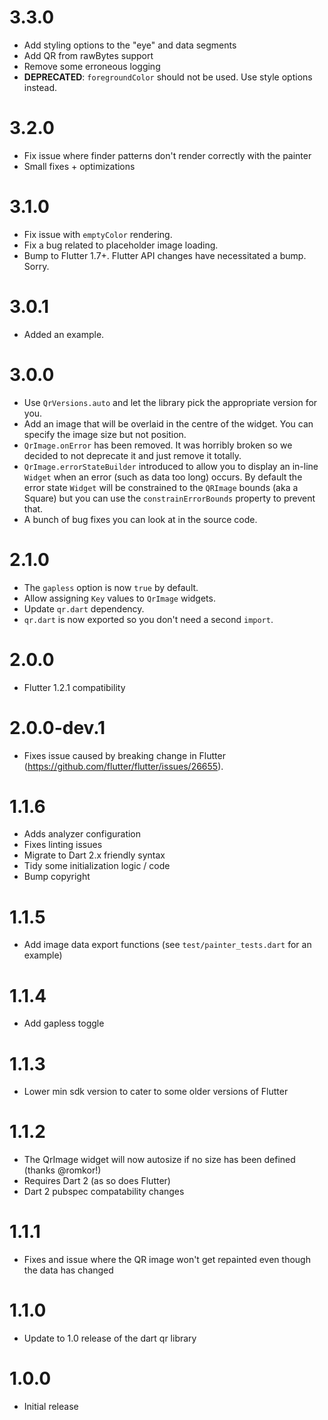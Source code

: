 # 3.3.0
- Add styling options to the "eye" and data segments
- Add QR from rawBytes support
- Remove some erroneous logging
- **DEPRECATED**: `foregroundColor` should not be used. Use style options instead.

# 3.2.0
- Fix issue where finder patterns don't render correctly with the painter
- Small fixes + optimizations

# 3.1.0
- Fix issue with `emptyColor` rendering.
- Fix a bug related to placeholder image loading.
- Bump to Flutter 1.7+. Flutter API changes have necessitated a bump. Sorry.

# 3.0.1
- Added an example.

# 3.0.0
- Use `QrVersions.auto` and let the library pick the appropriate version for you.
- Add an image that will be overlaid in the centre of the widget. You can specify the image size but not position.
- `QrImage.onError` has been removed. It was horribly broken so we decided to not deprecate it and just remove it totally.
- `QrImage.errorStateBuilder` introduced to allow you to display an in-line `Widget` when an error (such as data too long) occurs. By default the error state `Widget` will be constrained to the `QRImage` bounds (aka a Square) but you can use the `constrainErrorBounds` property to prevent that.
- A bunch of bug fixes you can look at in the source code.

# 2.1.0
- The `gapless` option is now `true` by default.
- Allow assigning `Key` values to `QrImage` widgets.
- Update `qr.dart` dependency.
- `qr.dart` is now exported so you don't need a second `import`.

# 2.0.0
- Flutter 1.2.1 compatibility

# 2.0.0-dev.1
- Fixes issue caused by breaking change in Flutter (https://github.com/flutter/flutter/issues/26655).

# 1.1.6
- Adds analyzer configuration
- Fixes linting issues
- Migrate to Dart 2.x friendly syntax
- Tidy some initialization logic / code
- Bump copyright

# 1.1.5
- Add image data export functions (see `test/painter_tests.dart` for an example)

# 1.1.4
- Add gapless toggle

# 1.1.3
- Lower min sdk version to cater to some older versions of Flutter

# 1.1.2
- The QrImage widget will now autosize if no size has been defined (thanks @romkor!)
- Requires Dart 2 (as so does Flutter)
- Dart 2 pubspec compatability changes

# 1.1.1
- Fixes and issue where the QR image won't get repainted even though the data has changed

# 1.1.0
- Update to 1.0 release of the dart qr library

# 1.0.0
- Initial release

